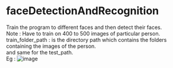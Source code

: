 # faceDetectionAndRecognition
Train the program to different faces and then detect their faces.<br />
Note : Have to train on 400 to 500 images of particular person.<br />
train_folder_path : is the directory path which contains the folders containing the images of the person.<br />
and same for the test_path. <br />
Eg : ![image](https://user-images.githubusercontent.com/110581467/206834976-57df012a-bf10-4370-add5-e4d920771a7e.png)

